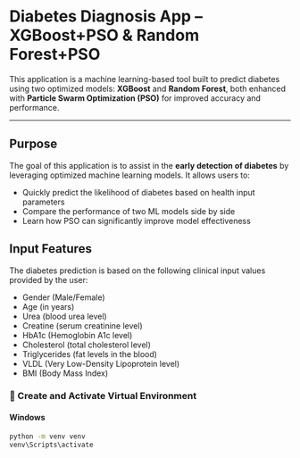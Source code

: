# Diabetes Diagnosis App – XGBoost+PSO & Random Forest+PSO

This application is a machine learning-based tool built to predict diabetes using two optimized models: **XGBoost** and **Random Forest**, both enhanced with **Particle Swarm Optimization (PSO)** for improved accuracy and performance.

---

## Purpose

The goal of this application is to assist in the **early detection of diabetes** by leveraging optimized machine learning models. It allows users to:
- Quickly predict the likelihood of diabetes based on health input parameters
- Compare the performance of two ML models side by side
- Learn how PSO can significantly improve model effectiveness

## Input Features
The diabetes prediction is based on the following clinical input values provided by the user:

- Gender (Male/Female)
- Age (in years)
- Urea (blood urea level)
- Creatine (serum creatinine level)
- HbA1c (Hemoglobin A1c level)
- Cholesterol (total cholesterol level)
- Triglycerides (fat levels in the blood)
- VLDL (Very Low-Density Lipoprotein level)
- BMI (Body Mass Index)

### 🐍 Create and Activate Virtual Environment

#### Windows
```bash
python -m venv venv
venv\Scripts\activate
```
